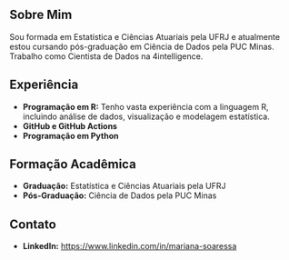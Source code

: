 ## Sobre Mim

Sou formada em Estatística e Ciências Atuariais pela UFRJ e atualmente estou cursando pós-graduação em Ciência de Dados pela PUC Minas. Trabalho como Cientista de Dados na 4intelligence.

## Experiência

- **Programação em R:** Tenho vasta experiência com a linguagem R, incluindo análise de dados, visualização e modelagem estatística.
- **GitHub e GitHub Actions**
- **Programação em Python**

## Formação Acadêmica

- **Graduação:** Estatística e Ciências Atuariais pela UFRJ
- **Pós-Graduação:** Ciência de Dados pela PUC Minas

## Contato

- **LinkedIn:** https://www.linkedin.com/in/mariana-soaressa

